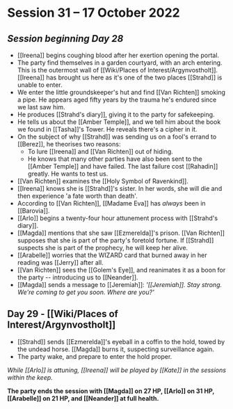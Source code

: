 # Session 31 – 17 October 2022

## *Session beginning Day 28*

- [[Ireena]] begins coughing blood after her exertion opening the portal.
- The party find themselves in a garden courtyard, with an arch entering. This is the outermost wall of [[Wiki/Places of Interest/Argynvostholt]]. [[Ireena]] has brought us here as it's one of the two places [[Strahd]] is unable to enter.
- We enter the little groundskeeper's hut and find [[Van Richten]] smoking a pipe. He appears aged fifty years by the trauma he's endured since we last saw him.
- He produces [[Strahd's diary]], giving it to the party for safekeeping.
- He tells us about the [[Amber Temple]], and we tell him about the book we found in [[Tasha]]'s Tower. He reveals there's a cipher in it.
- On the subject of why [[Strahd]] was sending us on a fool's errand to [[Berez]], he theorises two reasons:
	- To lure [[Ireena]] and [[Van Richten]] out of hiding.
	- He knows that many other parties have also been sent to the [[Amber Temple]] and have failed. The last failure cost [[Rahadin]] greatly. He wants to test us.
- [[Van Richten]] examines the [[Holy Symbol of Ravenkind]].
- [[Ireena]] knows she is [[Strahd]]'s sister. In her words, she will die and then experience 'a fate worth than death'.
- According to [[Van Richten]], [[Madame Eva]] has *always* been in [[Barovia]].
- [[Arlo]] begins a twenty-four hour attunement process with [[Strahd's diary]].
- [[Magda]] mentions that she saw [[Ezmerelda]]'s prison. [[Van Richten]] supposes that she is part of the party's foretold fortune. If [[Strahd]] suspects she is part of the prophecy, he will keep her alive.
- [[Arabelle]] worries that the WIZARD card that burned away in her reading was [[Jerry]] after all.
- [[Van Richten]] sees the [[Golem's Eye]], and reanimates it as a boon for the party -- introducing us to [[Neander]].
- [[Magda]] sends a message to [[Jeremiah]]: *'[[Jeremiah]]. Stay strong. We're coming to get you soon. Where are you?'*

## Day 29 - [[Wiki/Places of Interest/Argynvostholt]]

- [[Strahd]] sends [[Ezmerelda]]'s eyeball in a coffin to the hold, towed by the undead horse. [[Magda]] burns it, suspecting surveillance again.
- The party wake, and prepare to enter the hold proper.

*While [[Arlo]] is attuning, [[Ireena]] will be played by [[Kate]] in the sessions within the keep.*

**The party ends the session with [[Magda]] on 27 HP, [[Arlo]] on 31 HP, [[Arabelle]] on 21 HP, and [[Neander]] at full health.**